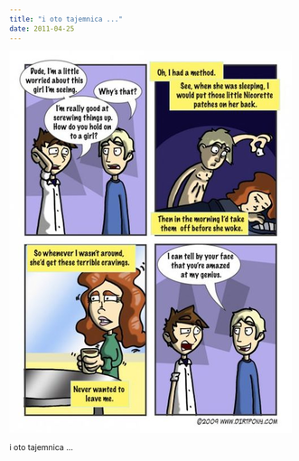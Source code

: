 ```yaml
---
title: "i oto tajemnica ..."
date: 2011-04-25
---
```


![2011-04-25-34cxs85o.jpeg](/images/2011-04-25-34cxs85o.jpeg)

i oto tajemnica ...